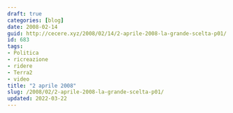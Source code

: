 ```yaml
---
draft: true
categories: [blog]
date: 2008-02-14
guid: http://cecere.xyz/2008/02/14/2-aprile-2008-la-grande-scelta-p01/
id: 683
tags:
- Politica
- ricreazione
- ridere
- Terra2
- video
title: "2 aprile 2008"
slug: /2008/02/2-aprile-2008-la-grande-scelta-p01/
updated: 2022-03-22
---
```


